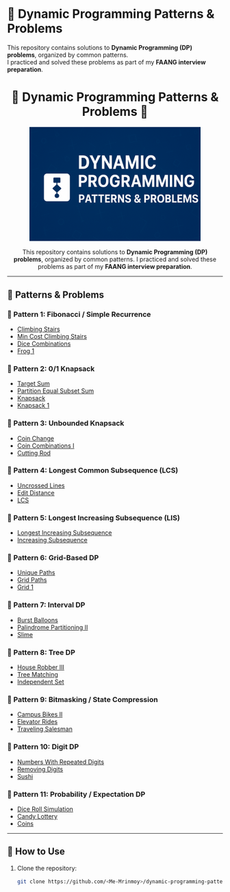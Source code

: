 # 🧩 Dynamic Programming Patterns & Problems

This repository contains solutions to **Dynamic Programming (DP) problems**, organized by common patterns.  
I practiced and solved these problems as part of my **FAANG interview preparation**.


<h1 align="center">🌟 Dynamic Programming Patterns & Problems 🌟</h1>

<p align="center">
  <img src="banner.img.png" 
       alt="Dynamic Programming Logo" 
       width="400"/>
</p>

<p align="center">
  This repository contains solutions to <b>Dynamic Programming (DP) problems</b>, organized by common patterns.  
  I practiced and solved these problems as part of my <b>FAANG interview preparation</b>.  
</p>

---

## 📑 Patterns & Problems

### 🔹 Pattern 1: Fibonacci / Simple Recurrence
- [Climbing Stairs](https://lnkd.in/giTchSuB)
- [Min Cost Climbing Stairs](https://lnkd.in/g9DXiD-H)
- [Dice Combinations](https://lnkd.in/gmwhP22y)
- [Frog 1](https://lnkd.in/gjviS2BP)


### 🔹 Pattern 2: 0/1 Knapsack
- [Target Sum](https://lnkd.in/gEx3dCFV)
- [Partition Equal Subset Sum](https://lnkd.in/gESS8N7e)
- [Knapsack](https://lnkd.in/gjha5a2G)
- [Knapsack 1](https://lnkd.in/gfTDwZv5)


### 🔹 Pattern 3: Unbounded Knapsack
- [Coin Change](https://lnkd.in/gBs2BM7j)
- [Coin Combinations I](https://lnkd.in/gE5AWDxW)
- [Cutting Rod](https://lnkd.in/gjGsA8ys)


### 🔹 Pattern 4: Longest Common Subsequence (LCS)
- [Uncrossed Lines](https://lnkd.in/gEHhw6u9)
- [Edit Distance](https://lnkd.in/gyYVE88f)
- [LCS](https://lnkd.in/gjU5FU5r)


### 🔹 Pattern 5: Longest Increasing Subsequence (LIS)
- [Longest Increasing Subsequence](https://lnkd.in/g3HAgkwK)
- [Increasing Subsequence](https://lnkd.in/gwwUi6Xb)


### 🔹 Pattern 6: Grid-Based DP
- [Unique Paths](https://lnkd.in/gckwVvmm)
- [Grid Paths](https://lnkd.in/gzxH5Hs4)
- [Grid 1](https://lnkd.in/g6EZArGQ)

### 🔹 Pattern 7: Interval DP
- [Burst Balloons](https://lnkd.in/gwwRtcwK)
- [Palindrome Partitioning II](https://lnkd.in/gkiwGJZw)
- [Slime](https://lnkd.in/gxQwjZnB)


### 🔹 Pattern 8: Tree DP
- [House Robber III](https://lnkd.in/gWJjFDTV)
- [Tree Matching](https://lnkd.in/gY2bfrJU)
- [Independent Set](https://lnkd.in/gF9AnQ5N)


### 🔹 Pattern 9: Bitmasking / State Compression
- [Campus Bikes II](https://lnkd.in/gNdqQkv7)
- [Elevator Rides](https://lnkd.in/gEURDjQh)
- [Traveling Salesman](https://lnkd.in/gfabcxXt)


### 🔹 Pattern 10: Digit DP
- [Numbers With Repeated Digits](https://lnkd.in/gRwS7GhC)
- [Removing Digits](https://lnkd.in/g3XMWdMR)
- [Sushi](https://lnkd.in/gKSzxYKY)


### 🔹 Pattern 11: Probability / Expectation DP
- [Dice Roll Simulation](https://lnkd.in/gstHYfP9)
- [Candy Lottery](https://lnkd.in/gFU88CE3)
- [Coins](https://lnkd.in/gaq5UNHq)

---

## 🚀 How to Use
1. Clone the repository:
   ```bash
   git clone https://github.com/<Me-Mrinmoy>/dynamic-programming-patterns.git
